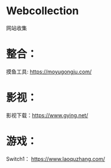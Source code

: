 # Webcollection
网站收集
# 整合：
摸鱼工具: https://moyugongju.com/
# 影视：
影视下载：https://www.gying.net/
# 游戏：
Switch1： https://www.laoquzhang.com/
